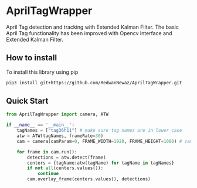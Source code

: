 # AprilTagWrapper


April Tag detection and tracking with Extended Kalman Filter.
The basic April Tag functionality has been improved with Opencv interface and Extended Kalman Filter.
     

## How to install 
To install this library using pip 
```bash 
pip3 install git+https://github.com/RedwanNewaz/AprilTagWrapper.git
```

## Quick Start 


```python 
from AprilTagWrapper import camera, ATW

if __name__ == '__main__':
    tagNames = ["tag36h11"] # make sure tag names are in lower case
    atw = ATW(tagNames, frameRate=30)
    cam = camera(camParam=0, FRAME_WIDTH=1920, FRAME_HEIGHT=1080) # camParam = webcam int index | default webcam index is 0

    for frame in cam.run():
        detections = atw.detect(frame)
        centers = {tagName:atw(tagName) for tagName in tagNames}
        if not all(centers.values()):
            continue
        cam.overlay_frame(centers.values(), detections)
```
